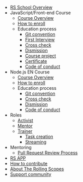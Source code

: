 - [RS School Overview](en/README.md)
- JavaScript/Front-end Course
  - [Course Overview](en/js-fe-course.md)
  - [How to enroll](https://rs.school/poland/)
  - Education process
    - [Git convention](en/git-convention.md)
    - [First Interview](en/first-interview.md)
    - [Cross check](en/cross-check-flow.md)
    - [Dismission](en/dismission.md)
    - [Course project](en/final-task.md)
    - [Certificate](en/rs-school-certificate.md)
    - [Code of conduct](en/code-of-conduct.md)
- Node.js EN Course
  - [Course Overview](en/node-js-en/course-overview.md)
  - [How to enroll](https://rs.school/nodejs/)
  - Education process
    - [Git convention](en/git-convention.md)
    - [Cross check](en/cross-check-flow.md)
    - [Dismission](en/node-js-en/dismission.md)
    - [Code of conduct](en/code-of-conduct.md)  
- Roles
    - [Activist](en/rs-school-activist.md)
    - [Mentor](en/rs-school-mentor.md)
    - [Trainer](en/rs-school-trainer.md)
      - [Task creation](en/task-creation.md)
      - [Streaming](en/streaming.md)
- Mentoring
  - [Pull Request Review Process](en/pull-request-review-process.md)
- [RS APP](en/rsapp.md)
- [How to contribute](en/how-to-contribute.md)
- [About The Rolling Scopes](en/rolling-scopes-overview.md)
- [Support community](en/fundraiser.md)
